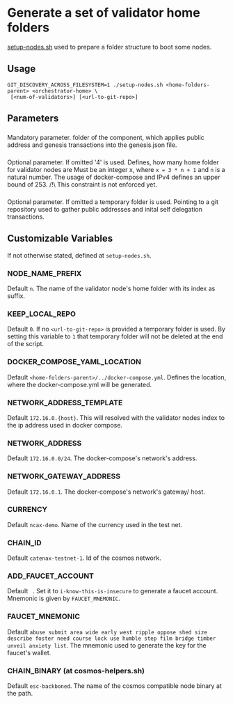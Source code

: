 <!--
 Copyright (c) 2022-2023 - for information on the respective copyright owner
 see the NOTICE file and/or the repository at
 https://github.com/catenax-ng/product-esc-backbone-code

 SPDX-License-Identifier: Apache-2.0
-->

# Generate a set of validator home folders

[setup-nodes.sh](../../testnetscripts/setup-nodes.sh) used to prepare a folder structure to boot some nodes.

## Usage

```shell
GIT_DISCOVERY_ACROSS_FILESYSTEM=1 ./setup-nodes.sh <home-folders-parent> <orchestrator-home> \
 [<num-of-validators>] [<url-to-git-repo>]
```
## Parameters

### <home-folders-parent> 

### <orchestrator-home>
Mandatory parameter. folder of the component, which applies public address and genesis transactions into the genesis.json file.

### <num-of-validators>
Optional parameter. If omitted '4' is used.
Defines, how many home folder for validator nodes are 
Must be an integer x, where `x = 3 * n + 1` and `n` is a natural number.
The usage of docker-compose and IPv4 defines an upper bound of 253.
/!\ This constraint is not enforced yet.

### <url-to-git-repo>
Optional parameter. If omitted a temporary folder is used.
Pointing to a git repository used to gather public addresses and inital self delegation transactions. 

## Customizable Variables

If not otherwise stated, defined at `setup-nodes.sh`.

### NODE_NAME_PREFIX

Default `n`. 
The name of the validator node's home folder with its index as suffix.

### KEEP_LOCAL_REPO

Default `0`. 
If no `<url-to-git-repo>` is provided a temporary folder is used.
By setting this variable to `1` that temporary folder will not be deleted at the end of the script.

### DOCKER_COMPOSE_YAML_LOCATION

Default `<home-folders-parent>/../docker-compose.yml`. Defines the location, where the docker-compose.yml will be generated.

### NETWORK_ADDRESS_TEMPLATE

Default `172.16.0.{host}`. This will resolved with the validator nodes index to the ip address used in docker compose.

### NETWORK_ADDRESS

Default `172.16.0.0/24`. The docker-compose's network's address.

### NETWORK_GATEWAY_ADDRESS

Default `172.16.0.1`. The docker-compose's network's gateway/ host.

### CURRENCY

Default `ncax-demo`. Name of the currency used in the test net.

### CHAIN_ID

Default `catenax-testnet-1`. Id of the cosmos network.

### ADD_FAUCET_ACCOUNT

Default ` `. Set it to `i-know-this-is-insecure` to generate a faucet account. Mnemonic is given by `FAUCET_MNEMONIC`.


### FAUCET_MNEMONIC

Default `abuse submit area wide early west ripple oppose shed size describe foster need course lock use humble step film bridge timber unveil anxiety list`.
The mnemonic used to generate the key for the faucet's wallet.

### CHAIN_BINARY (at cosmos-helpers.sh)

Default `esc-backboned`. The name of the cosmos compatible node binary at the path. 

